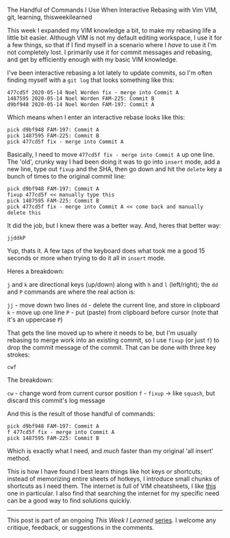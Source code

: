 The Handful of Commands I Use When Interactive Rebasing with Vim
VIM, git, learning, thisweekilearned 

This week I expanded my VIM knowledge a bit, to make my rebasing life a little bit easier. Although VIM is not my default editing workspace, I use it for a few things, so that if I find myself in a scenario where I _have_ to use it I'm not completely lost. I primarily use it for commit messages and rebasing, and get by efficiently enough with my basic VIM knowledge.

I've been interactive rebasing a lot lately to update commits, so I'm often finding myself with a `git log` that looks something like this:

```
477cd5f 2020-05-14 Noel Worden fix - merge into Commit A
1487595 2020-05-14 Noel Worden FAM-225: Commit B
d9bf948 2020-05-14 Noel Worden FAM-197: Commit A
```

Which means when I enter an interactive rebase looks like this:

```
pick d9bf948 FAM-197: Commit A
pick 1487595 FAM-225: Commit B
pick 477cd5f fix - merge into Commit A
```

Basically, I need to move `477cd5f fix - merge into Commit A` up one line. The 'old', crunky way I had been doing it was to go into `insert` mode, add a new line, type out `fixup` and the SHA, then go down and hit the `delete` key a bunch of times to the original commit line:

```
pick d9bf948 FAM-197: Commit A
fixup 477cd5f << manually type this
pick 1487595 FAM-225: Commit B
pick 477cd5f fix - merge into Commit A << come back and manually delete this
```

It did the job, but I knew there was a better way. And, heres that better way:

`jjddkP`

Yup, thats it. A few taps of the keyboard does what took me a good 15 seconds or more when trying to do it all in `insert` mode. 

Heres a breakdown:

`j` and `k` are directional keys (up/down) along with `h` and `l` (left/right); the `dd` and `P` commands are where the real action is: 

`jj` - move down two lines
`dd` - delete the current line, and store in clipboard
`k` - move up one line
`P` - put (paste) from clipboard before cursor (note that it's an uppercase `P`)

That gets the line moved up to where it needs to be, but I'm usually rebasing to merge work into an existing commit, so I use `fixup` (or just `f`) to drop the commit message of the commit. That can be done with three key strokes: 

`cwf`

The breakdown:

`cw` - change word from current cursor position
`f` - `fixup` -> like `squash`, but discard this commit's log message

And this is the result of those handful of commands:

```
pick d9bf948 FAM-197: Commit A
f 477cd5f fix - merge into Commit A
pick 1487595 FAM-225: Commit B
```

Which is exactly what I need, and _much_ faster than my original 'all insert' method. 

This is how I have found I best learn things like hot keys or shortcuts; instead of memorizing entire sheets of hotkeys, I  introduce small chunks of shortcuts as I need them. The internet is full of VIM cheatsheets, I like [this](https://vim.rtorr.com/) one in particular. I also find that searching the internet for my specific need can be a good way to find solutions quickly. 

------

This post is part of an ongoing *This Week I Learned* [series](https://dev.to/noelworden/beginning-of-a-blog-series-5aj3). I welcome any critique, feedback, or suggestions in the comments.

